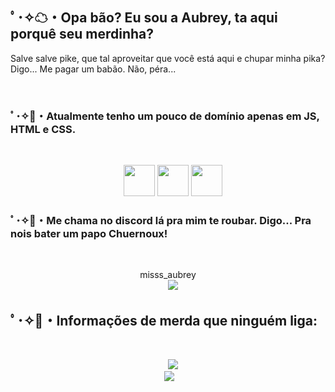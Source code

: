  
<h2>ﾟ･✧☁・Opa bão? Eu sou a Aubrey, ta aqui porquê seu merdinha?</h2>
<p>Salve salve pike, que tal aproveitar que você está aqui e chupar minha pika? Digo... Me pagar um babão. Não, péra...</p>

​
<h3>ﾟ･✧🍭・Atualmente tenho um pouco de domínio apenas em JS, HTML e CSS.</h3>
 ​ ​<p align="center" >
     <img src="https://cdn.discordapp.com/attachments/663875775602098207/1065789767612125246/JS.png" height="50"/>
     <img src="https://cdn.discordapp.com/attachments/663875775602098207/1065789767373037698/Html.png" height="50"/>
     <img src="https://cdn.discordapp.com/attachments/663875775602098207/1065789767175897118/css.png" height="50"/> 
 ​</p>

<h3>ﾟ･✧🍬・Me chama no discord lá pra mim te roubar. Digo... Pra nois bater um papo Chuernoux!</h3>
 ​<p align="center" > 
     misss_aubrey
     <br>
 ​    <img src="https://discord.c99.nl/widget/theme-4/500383265836892161.png" /> 
</p>

<h2>ﾟ･✧🍡・Informações de merda que ninguém liga: </h2>
 ​<p align="center" > 
 ​    <img src="https://github-readme-stats.vercel.app/api?username=AubreyFBG&show_icons=true&theme=dark" /> 
      <br>
 ​    <img src="https://github-readme-stats.vercel.app/api/top-langs/?username=AubreyFBG&layout=compact&theme=dark" /> 
</p>
